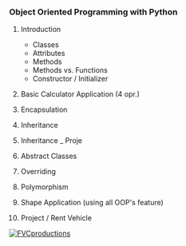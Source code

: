 ### Object Oriented Programming with Python
1. Introduction
   * Classes
   * Attributes
   * Methods
   * Methods vs. Functions
   * Constructor / Initializer
 
 2. Basic Calculator Application (4 opr.)
 3. Encapsulation
 4. Inheritance
 5. Inheritance _ Proje
 6. Abstract Classes
 7. Overriding
 8. Polymorphism
 9. Shape Application (using all OOP's feature)
 10. Project / Rent Vehicle
 
 
 
 <a href="http://fvcproductions.com"><img src="https://365datascience.com/wp-content/uploads/2018/07/OOP-min-e1533110131663.png" title="FVCproductions" alt="FVCproductions"></a>

